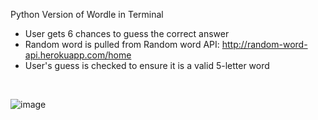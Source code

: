 Python Version of Wordle in Terminal
- User gets 6 chances to guess the correct answer
- Random word is pulled from Random word API: http://random-word-api.herokuapp.com/home
- User's guess is checked to ensure it is a valid 5-letter word
 <br>

![image](https://github.com/cmtnguyen/Py-Wordle/assets/66109485/4fb11885-f7c5-4728-a0e6-b1cddb215a73)


